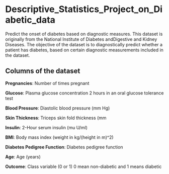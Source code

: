 # Descriptive_Statistics_Project_on_Diabetic_data
Predict the onset of diabetes based on diagnostic measures. This dataset is originally from the National Institute of Diabetes andDigestive and Kidney Diseases.
The objective of the dataset is to diagnostically predict whether a patient has diabetes, based on certain diagnostic measurements included in the dataset.

## Columns of the dataset
**Pregnancies**: Number of times pregnant

**Glucose**: Plasma glucose concentration 2 hours in an oral glucose tolerance test

**Blood Pressure**: Diastolic blood pressure (mm Hg)

**Skin Thickness**: Triceps skin fold thickness (mm

**Insulin**: 2-Hour serum insulin (mu U/ml)

**BMI**: Body mass index (weight in kg/(height in m)^2)

**Diabetes Pedigree Function**: Diabetes pedigree function

**Age**: Age (years)

**Outcome**: Class variable (0 or 1) 0 mean non-diabetic and 1 means diabetic
